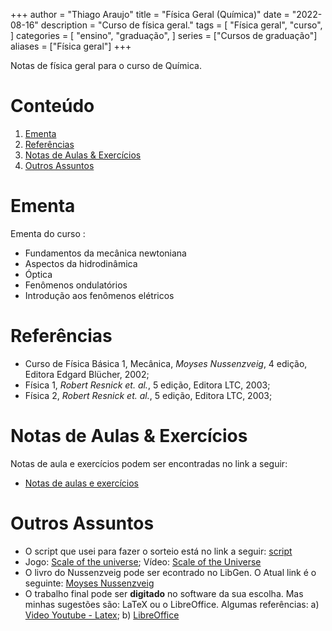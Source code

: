 +++
author = "Thiago Araujo"
title = "Física Geral (Química)"
date = "2022-08-16"
description = "Curso de física geral."
tags = [
    "Física geral",
    "curso",
]
categories = [
    "ensino",
    "graduação",
]
series = ["Cursos de graduação"]
aliases = ["Física geral"]
+++

Notas de física geral para o curso de Química.
<!--more-->

# Conteúdo

1. [Ementa](#ementa)
6. [Referências](#referências)
7. [Notas de Aulas & Exercícios](#notas-de-aulas--exercícios)
8. [Outros Assuntos](#outros-assuntos)

# Ementa

Ementa do curso : 

+ Fundamentos da mecânica newtoniana 
+ Aspectos da hidrodinâmica
+ Óptica 
+ Fenômenos ondulatórios 
+ Introdução aos fenômenos elétricos 

# Referências 

+ Curso de Física Básica 1, Mecânica, _Moyses Nussenzveig_, 4 edição,
  Editora Edgard Blücher, 2002;
+ Física 1, _Robert Resnick et. al._, 5 edição, Editora LTC, 2003;
+ Física 2, _Robert Resnick et. al._, 5 edição, Editora LTC, 2003;

# Notas de Aulas & Exercícios 

Notas de aula e exercícios podem ser encontradas no link a seguir:

+ [Notas de aulas e exercícios](https://drive.google.com/drive/folders/1edHie9A6WLYaJBuz77oh8tI1NeWUNYh5?usp=sharing) 

# Outros Assuntos 

+ O script que usei para fazer o sorteio está no link a seguir:
 [script](https://github.com/thraraujo/study_groups/blob/main/groups.py)
+ Jogo: [Scale of the universe](https://www.crazygames.com/game/the-scale-of-the-universe); Vídeo: [Scale of the Universe](https://www.youtube.com/watch?v=uaGEjrADGPA&t)
+ O livro do Nussenzveig pode ser econtrado no LibGen. O Atual link
é o seguinte: 
[Moyses Nussenzveig](https://libgen.is/search.php?req=Nussenzveig&open=0&res=25&view=simple&phrase=1&column=def)
+ O trabalho final pode ser __digitado__ no software da sua escolha. 
Mas minhas sugestões são: LaTeX ou o LibreOffice. Algumas referências: 
a) [Video Youtube - Latex](https://www.youtube.com/watch?v=Y1vdXYttLSA); 
b) [LibreOffice](https://pt-br.libreoffice.org/)

